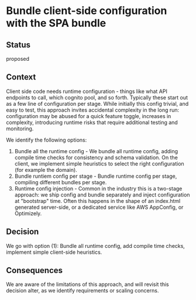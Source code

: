 # Bundle client-side configuration with the SPA bundle

## Status

proposed

## Context

Client side code needs runtime configuration - things like what API endpoints to call, which cognito pool, and so forth. Typically these start out as a few line of configuration per stage. While initially this config trivial, and easy to test, this approach invites accidental complexity in the long run: configuration may be abused for a quick feature toggle, increases in complexity, introducing runtime risks that require additional testing and monitoring.

We identify the following options:

1. Bundle all the runtime config - We bundle all runtime config, adding compile time checks for consistency and schema validation. On the client, we implement simple heuristics to select the right configuration (for example the domain).
2. Bundle runtiem config per stage - Bundle runtime config per stage, compiling different bundles per stage.
3. Runtime config injection - Common in the industry this is a two-stage approach: we ship config and bundle separately and inject configuration at "bootstrap" time. Often this happens in the shape of an index.html generated server-side, or a dedicated service like AWS AppConfig, or Optimizely.

## Decision

We go with option (1): Bundle all runtime config, add compile time checks, implement simple client-side heuristics.

## Consequences

We are aware of the limitations of this approach, and will revisit this decision alter, as we identify requirements or scaling concerns.
